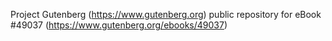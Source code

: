 Project Gutenberg (https://www.gutenberg.org) public repository for eBook #49037 (https://www.gutenberg.org/ebooks/49037)
